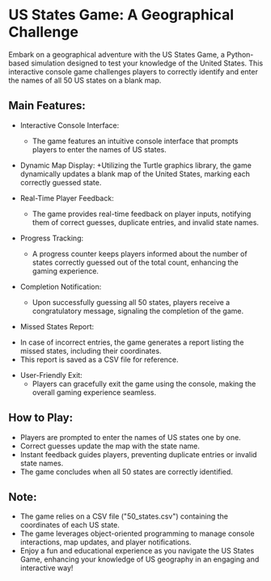 # US States Game: A Geographical Challenge

Embark on a geographical adventure with the US States Game, a Python-based simulation designed to test your knowledge of the United States.
This interactive console game challenges players to correctly identify and enter the names of all 50 US states on a blank map.

## Main Features:

+ Interactive Console Interface:
  - The game features an intuitive console interface that prompts players to enter the names of US states.

+ Dynamic Map Display:
  +Utilizing the Turtle graphics library, the game dynamically updates a blank map of the United States, marking each correctly guessed state.

+ Real-Time Player Feedback:
  - The game provides real-time feedback on player inputs, notifying them of correct guesses, duplicate entries, and invalid state names.

+ Progress Tracking:
  - A progress counter keeps players informed about the number of states correctly guessed out of the total count, enhancing the gaming experience.

+ Completion Notification:
  - Upon successfully guessing all 50 states, players receive a congratulatory message, signaling the completion of the game.

+ Missed States Report:
 - In case of incorrect entries, the game generates a report listing the missed states, including their coordinates.
 - This report is saved as a CSV file for reference.

+ User-Friendly Exit:
  - Players can gracefully exit the game using the console, making the overall gaming experience seamless.

## How to Play:

+ Players are prompted to enter the names of US states one by one.
+ Correct guesses update the map with the state name.
+ Instant feedback guides players, preventing duplicate entries or invalid state names.
+ The game concludes when all 50 states are correctly identified.

## Note:

- The game relies on a CSV file ("50_states.csv") containing the coordinates of each US state.
- The game leverages object-oriented programming to manage console interactions, map updates, and player notifications.
- Enjoy a fun and educational experience as you navigate the US States Game, enhancing your knowledge of US geography in an engaging and interactive way!





